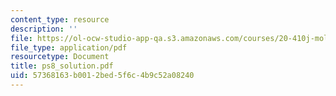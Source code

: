 ```yaml
---
content_type: resource
description: ''
file: https://ol-ocw-studio-app-qa.s3.amazonaws.com/courses/20-410j-molecular-cellular-and-tissue-biomechanics-be-410j-spring-2003/57368163b0012bed5f6c4b9c52a08240_ps8_solution.pdf
file_type: application/pdf
resourcetype: Document
title: ps8_solution.pdf
uid: 57368163-b001-2bed-5f6c-4b9c52a08240
---
```

